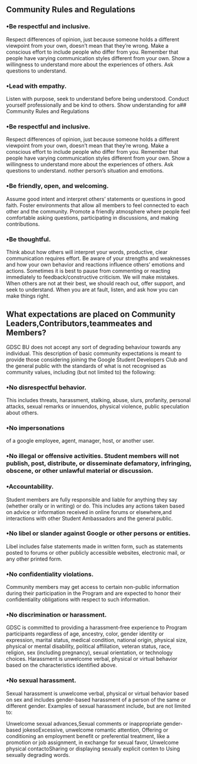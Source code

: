 ## Community Rules and Regulations

### •Be respectful and inclusive.
Respect differences of opinion, just because someone holds a different viewpoint from your own, doesn’t mean that they’re wrong.
Make a conscious effort to include people who differ from you.
Remember that people have varying communication styles different from your own. Show a willingness to understand more about the experiences of others.
Ask questions to understand.

### •Lead with empathy.
Listen with purpose, seek to understand before being understood.
Conduct yourself professionally and be kind to others.
Show understanding for a## Community Rules and Regulations

### •Be respectful and inclusive.
Respect differences of opinion, just because someone holds a different viewpoint from your own, doesn’t mean that they’re wrong.
Make a conscious effort to include people who differ from you.
Remember that people have varying communication styles different from your own. Show a willingness to understand more about the experiences of others.
Ask questions to understand.
nother person’s situation and emotions.

### •Be friendly, open, and welcoming.
Assume good intent and interpret others’ statements or questions in good faith.
Foster environments that allow all members to feel connected to each other and the community.
Promote a friendly atmosphere where people feel comfortable asking questions, participating in discussions, and making contributions.

### •Be thoughtful.
Think about how others will interpret your words, productive, clear communication requires effort.
Be aware of your strengths and weaknesses and how your own behavior and reactions influence others’ emotions and actions.
Sometimes it is best to pause from commenting or reacting immediately to feedback/constructive criticism.
We will make mistakes. When others are not at their best, we should reach out, offer support, and seek to understand. When you are at fault, listen, and ask how you can make things right.

##  What expectations are placed on Community Leaders,Contributors,teammeates and Members?

GDSC BU does not accept any sort of degrading behaviour towards any individual. This description of basic community expectations is meant to provide those considering joining the Google Student Developers Club and the general public with the standards of what is not recognised as community values, including (but not limited to) the following:

### •No disrespectful behavior.
This includes threats, harassment, stalking, abuse, slurs, profanity, personal attacks, sexual remarks or innuendos, physical violence, public speculation about others.

### •No impersonations
of a google employee, agent, manager, host, or another user.

### •No illegal or offensive activities. Student members will not publish, post, distribute, or disseminate defamatory, infringing, obscene, or other unlawful material or discussion. 

### •Accountability.
Student members are fully responsible and liable for anything they say (whether orally or in writing) or do. This includes any actions taken based on advice or information received in online forums or elsewhere,and interactions with other Student Ambassadors and the general public.

### •No libel or slander against Google or other persons or entities.
Libel includes false statements made in written form, such as statements posted to forums or other publicly accessible websites, electronic mail, or any other printed form.

### •No confidentiality violations.
Community members may get access to certain non-public information during their participation in the Program and are expected to honor their confidentiality obligations with respect to such information.

### •No discrimination or harassment.
GDSC is committed to providing a harassment-free experience to Program participants regardless of age, ancestry, color, gender identity or expression, marital status, medical condition, national origin, physical size, physical or mental disability, political affiliation, veteran status, race, religion, sex (including pregnancy), sexual orientation, or technology choices. Harassment is unwelcome verbal, physical or virtual behavior based on the characteristics identified above.

### •No sexual harassment.
Sexual harassment is unwelcome verbal, physical or virtual behavior based on sex and includes gender-based harassment of a person of the same or different gender. Examples of sexual harassment include, but are not limited to:

Unwelcome sexual advances,Sexual comments or inappropriate gender-based jokesoExcessive, unwelcome romantic attention, Offering or conditioning an employment benefit or preferential treatment, like a promotion or job assignment, in exchange for sexual favor, Unwelcome physical contactoSharing or displaying sexually explicit conten to Using sexually degrading words.
